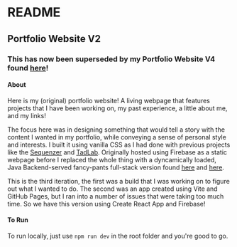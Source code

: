 # README
## Portfolio Website V2

### **This has now been superseded by my Portfolio Website V4 found [here](https://github.com/tdep/trevordepew.com)!**

#### About
Here is my (original) portfolio website! A living webpage that features projects that I have been working on, my past experience, a little about me, and my links!



The focus here was in designing something that would tell a story with the content I wanted in my portfolio, while conveying a sense of personal style and interests. 
I built it using vanilla CSS as I had done with previous projects like the [Sequenzer](https://github.com/tdep/Sequinzer-6001-2a) and [TadLab](https://github.com/tdep/tadlab).
Originally hosted using Firebase as a static webpage before I replaced the whole thing with a dyncamically loaded, Java Backend-served fancy-pants full-stack version found [here](https://github.com/tdep/tdep-tadlab-api) and [here](https://github.com/tdep/tdep-tadlab-client).

This is the third iteration, the first was a build that I was working on to figure out what I wanted to do. The second was an app created using Vite and GitHub Pages, but I ran into a number of issues that were taking too much time. So we have this version using Create React App and Firebase!

#### To Run
To run locally, just use `npm run dev` in the root folder and you're good to go.
